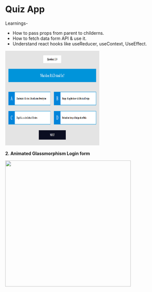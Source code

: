# Quiz App

Learnings-
- How to pass props from parent to childerns.
- How to fetch data form API & use it.
- Understand react hooks like useReducer, useContext, UseEffect.

<img src="https://github.com/Nishkarsh-Jain/Quiz/blob/master/src/images/image1.png" style=" width:300px ; height:300px">

**2. Animated Glassmorphism Login form** 

<img src="" style=" width:400px ; height:400px">
